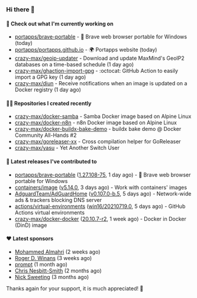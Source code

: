 ### Hi there 👋

#### 👷 Check out what I'm currently working on

- [portapps/brave-portable](https://github.com/portapps/brave-portable) - 🚀 Brave web browser portable for Windows (today)
- [portapps/portapps.github.io](https://github.com/portapps/portapps.github.io) - 🌍 Portapps website (today)
- [crazy-max/geoip-updater](https://github.com/crazy-max/geoip-updater) - Download and update MaxMind&#39;s GeoIP2 databases on a time-based schedule (1 day ago)
- [crazy-max/ghaction-import-gpg](https://github.com/crazy-max/ghaction-import-gpg) - :octocat: GitHub Action to easily import a GPG key (1 day ago)
- [crazy-max/diun](https://github.com/crazy-max/diun) - Receive notifications when an image is updated on a Docker registry (1 day ago)

#### 👨‍💻 Repositories I created recently

- [crazy-max/docker-samba](https://github.com/crazy-max/docker-samba) - Samba Docker image based on Alpine Linux
- [crazy-max/docker-n8n](https://github.com/crazy-max/docker-n8n) - n8n Docker image based on Alpine Linux
- [crazy-max/docker-buildx-bake-demo](https://github.com/crazy-max/docker-buildx-bake-demo) - buildx bake demo @ Docker Community All-Hands #2
- [crazy-max/goreleaser-xx](https://github.com/crazy-max/goreleaser-xx) - Cross compilation helper for GoReleaser
- [crazy-max/yasu](https://github.com/crazy-max/yasu) - Yet Another Switch User

#### 🚀 Latest releases I've contributed to

- [portapps/brave-portable](https://github.com/portapps/brave-portable) ([1.27.108-75](https://github.com/portapps/brave-portable/releases/tag/1.27.108-75), 1 day ago) - 🚀 Brave web browser portable for Windows
- [containers/image](https://github.com/containers/image) ([v5.14.0](https://github.com/containers/image/releases/tag/v5.14.0), 3 days ago) - Work with containers&#39; images
- [AdguardTeam/AdGuardHome](https://github.com/AdguardTeam/AdGuardHome) ([v0.107.0-b.5](https://github.com/AdguardTeam/AdGuardHome/releases/tag/v0.107.0-b.5), 5 days ago) - Network-wide ads &amp; trackers blocking DNS server
- [actions/virtual-environments](https://github.com/actions/virtual-environments) ([win16/20210719.0](https://github.com/actions/virtual-environments/releases/tag/win16%2F20210719.0), 5 days ago) - GitHub Actions virtual environments
- [crazy-max/docker-docker](https://github.com/crazy-max/docker-docker) ([20.10.7-r2](https://github.com/crazy-max/docker-docker/releases/tag/20.10.7-r2), 1 week ago) - Docker in Docker (DinD) image

#### ❤️ Latest sponsors
- [Mohammed Almahri](https://github.com/Qourat) (2 weeks ago)
- [Roger D. Winans](https://github.com/solvaholic) (3 weeks ago)
- [prompt](https://github.com/pr-mpt) (1 month ago)
- [Chris Nesbitt-Smith](https://github.com/chrisns) (2 months ago)
- [Nick Sweeting](https://github.com/pirate) (3 months ago)

Thanks again for your support, it is much appreciated! 🙏
